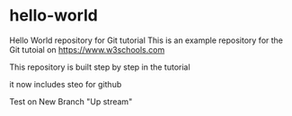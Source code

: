 # hello-world
Hello World repository for Git tutorial
This is an example repository for the Git tutoial on https://www.w3schools.com

This repository is built step by step in the tutorial

it now includes steo for github

Test on New Branch "Up stream"
